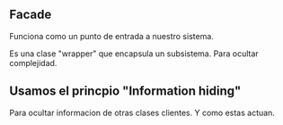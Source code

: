 ## Facade

Funciona como un punto de entrada a nuestro sistema.

Es una clase "wrapper" que encapsula un subsistema. Para ocultar complejidad.

## Usamos el princpio "Information hiding"

Para ocultar informacion de otras clases clientes. Y como estas actuan. 